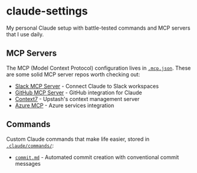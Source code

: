 # claude-settings

My personal Claude setup with battle-tested commands and MCP servers that I use daily.

## MCP Servers

The MCP (Model Context Protocol) configuration lives in [`.mcp.json`](./.mcp.json). These are some solid MCP server repos worth checking out:

- [Slack MCP Server](https://github.com/ubie-oss/slack-mcp-server) - Connect Claude to Slack workspaces
- [GitHub MCP Server](https://github.com/github/github-mcp-server) - GitHub integration for Claude
- [Context7](https://github.com/upstash/context7) - Upstash's context management server
- [Azure MCP](https://github.com/Azure/azure-mcp) - Azure services integration

## Commands

Custom Claude commands that make life easier, stored in [`.claude/commands/`](./.claude/commands/):

- [`commit.md`](./.claude/commands/commit.md) - Automated commit creation with conventional commit messages